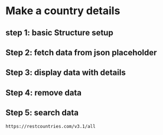 

# Make a country details

## step 1: basic Structure setup
## Step 2: fetch data from json placeholder
## Step 3: display data with details
## Step 4: remove data
## Step 5: search data

`
https://restcountries.com/v3.1/all
`